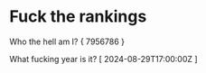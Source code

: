 # Fuck the rankings

Who the hell am I?
{ 7956786 }

What fucking year is it?
[ 2024-08-29T17:00:00Z ]
